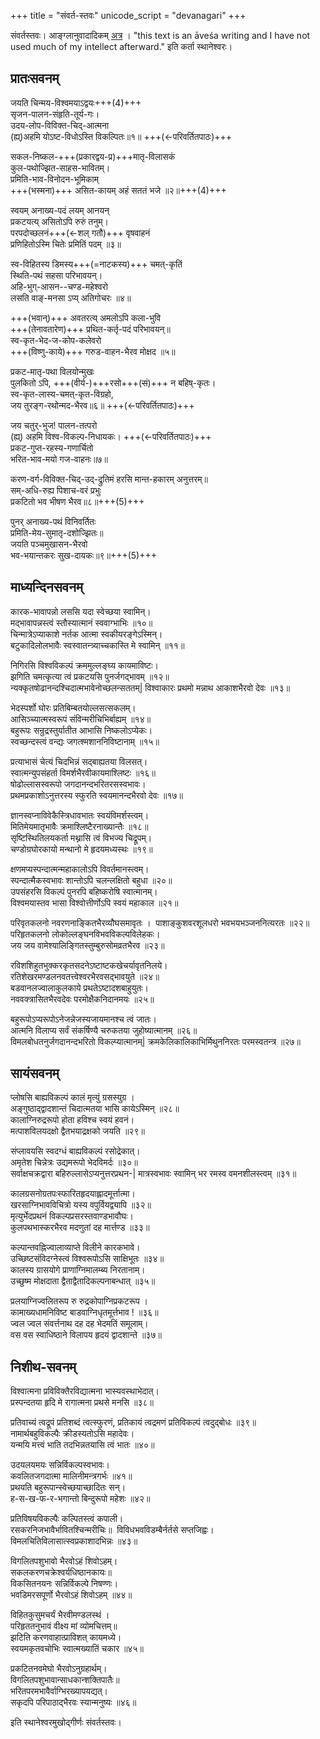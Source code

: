 +++
title = "संवर्त-स्तवः"
unicode_script = "devanagari"
+++

संवर्तस्तवः। आङ्ग्लानुवादादिकम् [अत्र](httpsः//www.vimarshafoundation.org/samvartastava) । "this text is an āveśa writing and I have not used much of my intellect afterward." इति कर्ता स्थानेश्वरः।

## प्रातःसवनम्
जयति चिन्मय-विश्वमयाऽद्वयः+++(4)+++  
सृजन-पालन-संहृति-तूर्य-गः।    
उदय-लोप-विविक्त-चिद्-आत्मना  
(ह्य्)अहमि योऽष्ट-विधोऽस्ति विकल्पितः॥१॥ +++(←परिवर्तितपाठः)+++  

सकल-निष्कल-+++(प्रकारद्वय-प्र)+++मातृ-विलासकं  
कुल-पथोज्झित-साहस-भावितम्।  
प्रमिति-भाव-विनोदन-भूमिकाम्  
+++(भस्मना)+++ असित-कायम् अहं सततं भजे ॥२॥+++(4)+++

स्वयम् अनाख्य-पदं लयम् आनयन्  
प्रकटयत्य् असितोऽपि रुरुं तनुम्।  
परपदोच्छलनं+++(←शल् गतौ)+++ वृषवाहनं  
प्रणिहितोऽस्मि चितेः प्रमितिं पदम् ॥३॥    

स्व-विहितस्य डिमस्य+++(=नाटकस्य)+++ चमत्-कृतिं  
स्थिति-पथं सहसा परिभावयन्।  
अहि-भुग्-आसन--चण्ड-महेश्वरो  
लसति वाङ्-मनसा ऽप्य् अतिगोचरः ॥४॥    

+++(भवान्)+++ अवतरत्य् अमलोऽपि कला-भुवि  
+++(तेनावतारेण)+++ प्रथित-कर्तृ-पदं परिभावयन्॥    
स्व-कृत-भेद-ज-कोप-कलेवरो  
+++(विष्णु-काये)+++ गरुड-वाहन-भैरव मोक्षद ॥५॥    

प्रकट-मातृ-पथा विलयोन्मुखः  
पुलकितो ऽपि, +++(वीर्य-)+++रसो+++(~~सं~~)+++ न बहिष्-कृतः।    
स्व-कृत-लास्य-चमत्-कृत-विग्रहो,  
जय तुरङ्ग-रथोन्मद-भैरव॥६॥ +++(←परिवर्तितपाठः)+++    

जय चतुर्-भुज! पालन-तत्परो  
(ह्य्) अहमि विश्व-विकल्प-निधायकः। +++(←परिवर्तितपाठः)+++  
प्रकट-गुप्त-रहस्य-गणार्चितो  
भरित-भाव-मयो गज-वाहनः॥७॥    

करण-वर्ग-विविक्त-चिद्-उद्-द्रुतिमं
हरसि मान्त-हकारम् अनुत्तरम्॥    
सम्-अधि-रुह्य पिशाच-वरं प्रभुः  
प्रकटितो भव भीषण भैरव॥८॥+++(5)+++    

पुनर् अनाख्य-पथं विनिवर्तितः  
प्रमिति-मेय-सुमातृ-दशोज्झितः॥  
जयति पञ्चमुखासन-भैरवो  
भव-भयान्तकरः सुख-दायकः॥९॥+++(5)+++    



## माध्यन्दिनसवनम्

कारक-भावापन्नो लससि यदा स्वेच्छया स्वामिन्।  
मद्भावापन्नस्त्वं स्तौस्यात्मानं स्ववाग्भाभिः ॥१०॥    
चिन्मात्रेऽप्याकाशे नर्तक आत्मा स्वकीयरङ्गेऽस्मिन्।  
बटुकादिलोलभावैः स्वस्वातन्त्र्याच्चकास्ति मे स्वामिन् ॥११॥    


निगिरसि विश्वविकल्पं क्रममुल्लङ्घ्य कायमाविष्टः।  
झगिति चमत्कृत्या त्वं प्रकटयसि पुनर्जगद्भावम् ॥१२॥    
न्यक्कृतषोढानन्दश्चिदात्मभावेनोच्छलन्सततम्|
विश्वाकारः प्रथमो मन्नाथ आकाशभैरवो देवः ॥१३॥    


भेदस्पर्शो घोरः प्रतिबिम्बतयोल्लसत्सकलम्।  
आसिञ्च्यात्मस्वरूपं संविन्मरीचिभिर्बाह्यम् ॥१४॥    
बहुरूपः सन्रुद्रस्तुर्यातीत आभासि निष्कलोऽप्येकः।  
स्वच्छन्दस्त्वं वन्द्यः जगत्श्मशाननिविष्टानाम् ॥१५॥    

प्रत्याभासं चेत्यं चिदभिन्नं सद्बाह्यतया विलसत्।  
स्वात्मन्युपसंहर्ता विमर्शभैरवीकायमाश्लिष्टः ॥१६॥    
षोढोल्लासस्वरूपो जगदानन्दभरितरसस्वभावः।  
प्रथमप्रकाशोऽनुत्तरस्य​ स्फुरति स्वयमानन्दभैरवो देवः ॥१७॥    

ज्ञानस्वप्नाविवेकैस्त्रिधावभातः स्वयंविमर्शस्त्वम्।  
मितिमेयमातृभावैः क्रमाश्लिष्टैरनाख्यान्तैः ॥१८॥    
सृष्टिस्थितिलयकर्ता मथ्नासि त्वं​ विभज्य चिद्रूपम्।  
चण्डोग्रघोरकायो मन्थानो मे हृदयमध्यस्थः ॥१९॥    

क्षणमप्यस्पन्दात्मन्महाकालोऽपि विवर्तमानस्त्वम्।  
स्पन्दात्मैकस्वभावः शान्तोऽपि चलन्लक्षितो बहुधा ॥२०॥    
उपसंहरसि विकल्पं पुनरपि बहिष्करोषि स्वात्मानम्।  
विश्वमयास्तव भासा विश्वोत्तीर्णोऽपि स्वयं महाकाल ॥२१॥    


परिवृतकलनो नवरणनाङ्कितभैरव्यौघसमावृतः । ​
पाशाङ्कुशवरशूलधरो भवभयभञ्जननित्यरतः ॥२२॥    
परिहृतकलनो लोकोल्लङ्घनविभवविकल्पविलेहकः।  
जय जय वामेश्यालिङ्गितस्तुम्बुरुसोमव्रतभैरव ॥२३॥    


रविशशिहुतभुक्करकृतसदनेऽष्टाष्टकखेचर्यावृतनिलये।  
रतिशेखरमण्डलनवतत्त्वेश्वरभैरवसद्भावयुते ॥२४॥    
बडवानलज्वालाकुलकाये प्रथतेऽष्टादशबाहुयुतः।  
नववक्त्रासितभैरवदेवः परमोक्षैकनिदानमयः ॥२५॥    


बहुरूपोऽप्यरूपोऽनेजन्नेजस्यजायमानश्च त्वं जातः।  
आत्मनि विलाप्य सर्वं संकर्षिण्यै चरुकतया जुहोष्यात्मानम् ॥२६॥    
विमलबोधतनुर्ज​गदानन्दभरितो विकल्प्यात्मानम्|
क्रमकेलिकालिकाभिर्मिथुननिरतः परमस्वतन्त्र ॥२७॥    


## सायंसवनम्

प्लोषसि बाह्यविकल्पं कालं मृत्युं ग्रसस्युग्र ।  
अङ्गुष्ठाद्द्वादशान्तं चिदात्मतया भासि कायेऽस्मिन् ॥२८॥    
कालाग्निरुद्ररूपो होता हविश्च स्वयं हवनं।  
मत्पाशविलयदक्षो द्वैतभयाद्रक्षको जयति ॥२९॥    


संप्लावयसि स्वदग्धं बाह्यविकल्पं रसोद्रेकात्।  
अमृतेश चिन्नेत्रः उद्यमरूपो भेदविमर्दः ॥३०॥    
सर्वाक्षचक्रद्वारा बहिरुल्लासेऽप्यनुत्तरप्रथन​-|
मात्र​स्वभावः स्वामिन् भर रमस्व वमनशीलस्त्वम् ॥३१॥    


कालग्रसनोग्रतपःस्फारितहृदयाह्लादमूर्त्तात्मा।  
खरसाग्निभावविचित्रो यस्य वपुर्वियद्व्यापि ॥३२॥    
मृत्युर्भेदप्रथनं विकल्पप्रसरस्तवाण्डभावौघः।  
कुलपथभास्करभैरव मदणुतां दह मार्त्तण्ड ॥३३॥    


कल्पान्तवह्निज्वालाव्याप्ते विलीने कारकभावे।  
उच्छिष्टसंविदग्नेस्त्वं विश्वरूपोऽसि साक्षिभूतः ॥३४॥    
कालस्य ग्रासयोगे प्राणाग्निमालम्ब्य निरतानाम्।  
उच्छुष्म मोक्षदाता द्वैताद्वैतादिकल्पनाबन्धात् ॥३५॥    


प्रलयाग्निज्वलितरूप रु रुद्रकोपाग्निप्रकटरूप ।  
कामाख्यधामनिविष्ट बाडवाग्निधृतमूर्त्तभाव ! ॥३६॥    
ज्वल ज्वल संवर्त्तनाथ​ दह दह भेदमतिं समूलाम्।  
वस वस स्वाधिष्ठाने विलापय हृदयं द्वादशान्ते ॥३७॥    



## निशीथ-सवनम्

विश्वात्मना प्रविविक्तैर​विद्यात्मना भास्यवस्थाभेदात्।  
प्रस्पन्दतया हृदि मे रागात्मना प्रथसे मनसि ॥३८॥    


प्रतिवाच्यं त्वद्रूपं प्रतिशब्दं त्वत्स्फुरणं,
प्रतिकायं त्वद्रमणं प्रतिविकल्पं त्वदुद्बोधः ॥३९॥    
नामार्थबहुविकल्पैः क्रीडस्यतोऽसि महादेवः।  
यन्मयि मत्त्वं भाति तदभिन्नतयासि त्वं भातः ॥४०॥    


उदयलयमयः सन्निर्विकल्पस्वभावः।  
कवलितजगदात्मा मालिनीमन्त्रगर्भः ॥४१॥    
प्रथयति बहुरूपान्स्वेच्छयाच्छादितः सन्।  
ह​-स​-ख​-फ-र-भगान्तो बिन्दुरूपो महेशः ॥४२॥    


प्रतिविषयविकल्पैः कल्पितस्त्वं कपाली।  
रसकरनिजभावैर्भावितश्चिन्मरीचिः॥ ​​
विविधभवविडम्बैर्नर्तसे सप्तजिह्वः।  
विमलचितिविलासात्स्वप्रकाशादभिन्नः ॥४३॥    


विगलितपशुभावो भैरवोऽहं शिवोऽहम्।  
सकलकरणचक्रेश्वर्यधिष्ठानकायः॥    
विकसितनयनः सन्निर्विकल्पे निषण्णः।  
भवडिमरसपूर्णो भैरवोऽहं शिवोऽहम् ॥४४॥    

विहितकुसुमचर्यं भैरवीमण्डलस्थं ।  
परिहृततनुभावं वीक्ष्य मां व्योमचित्तम्॥    
झटिति करणवाहात्प्राविशत् कायमध्ये।  
स्वयमकृतवचोभिः स्वात्मख्यातिं चकार​ ॥४५॥    


प्रकटितनवमेघो भैरवोऽनुग्रहार्थम्।  
विगलितपशुभावान्साधकान्शक्तिपातैः॥  
भरितपरमभावैर्वाग्भिरख्यापयद्यत्।  
सकृदपि परिपाठाद्भैरवः स्यान्मनुष्यः ॥४६॥    


इति स्थानेश्वरमुखोद्गीर्णः संवर्तस्तवः।  


